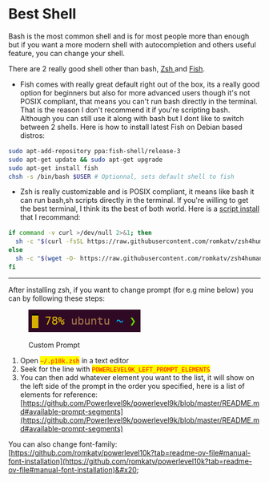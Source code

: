 # Best Shell

Bash is the most common shell and is for most people more than enough but if you want a more modern shell with autocompletion and others useful feature, you can change your shell.

There are 2 really good shell other than bash, [Zsh ](https://ohmyz.sh/)and [Fish](https://fishshell.com/).

* Fish comes with really great default right out of the box, its a really good option for beginners but also for more advanced users though it's not POSIX compliant, that means you can't run bash directly in the terminal. That is the reason I don't recommend it if you're scripting bash. Although you can still use it along with bash but I dont like to switch between 2 shells. Here is how to install latest Fish on Debian based distros:

```bash
sudo apt-add-repository ppa:fish-shell/release-3
sudo apt-get update && sudo apt-get upgrade
sudo apt-get install fish
chsh -s /bin/bash $USER # Optionnal, sets default shell to fish
```

* Zsh is really customizable and is POSIX compliant, it means like bash it can run bash,sh scripts directly in the terminal. If you're willing to get the best terminal, I think its the best of both world. Here is a [script install](https://github.com/romkatv/zsh4humans) that I recommand:

```bash
if command -v curl >/dev/null 2>&1; then
  sh -c "$(curl -fsSL https://raw.githubusercontent.com/romkatv/zsh4humans/v5/install)"
else
  sh -c "$(wget -O- https://raw.githubusercontent.com/romkatv/zsh4humans/v5/install)"
fi
```

***

After installing zsh, if you want to change prompt (for e.g mine below) you can by following these steps:

<figure><img src="../../.gitbook/assets/image (13).png" alt=""><figcaption><p>Custom Prompt</p></figcaption></figure>

1. Open <mark style="color:red;">`~/.p10k.zsh`</mark> in a text editor
2. Seek for the line with <mark style="color:red;">`POWERLEVEL9K_LEFT_PROMPT_ELEMENTS`</mark>&#x20;
3. You can then add whatever element you want to the list, it will show on the left side of the prompt in the order you specified, here is a list of elements for reference: [https://github.com/Powerlevel9k/powerlevel9k/blob/master/README.md#available-prompt-segments](https://github.com/Powerlevel9k/powerlevel9k/blob/master/README.md#available-prompt-segments)

You can also change font-family: [https://github.com/romkatv/powerlevel10k?tab=readme-ov-file#manual-font-installation](https://github.com/romkatv/powerlevel10k?tab=readme-ov-file#manual-font-installation)&#x20;

